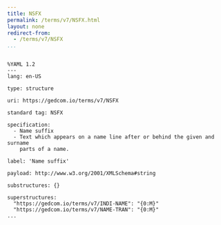 ```yaml
---
title: NSFX
permalink: /terms/v7/NSFX.html
layout: none
redirect-from:
  - /terms/v7/NSFX
...
```


```

%YAML 1.2
---
lang: en-US

type: structure

uri: https://gedcom.io/terms/v7/NSFX

standard tag: NSFX

specification:
  - Name suffix
  - Text which appears on a name line after or behind the given and surname
    parts of a name.

label: 'Name suffix'

payload: http://www.w3.org/2001/XMLSchema#string

substructures: {}

superstructures:
  "https://gedcom.io/terms/v7/INDI-NAME": "{0:M}"
  "https://gedcom.io/terms/v7/NAME-TRAN": "{0:M}"
...

```
